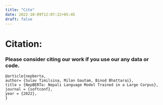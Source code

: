```yaml
---
title: "Cite"
date: 2022-10-09T12:07:22+05:45
draft: false
---
```


# Citation:
### Please consider citing our work if you use our any data or code. 
```
@article{nepberta,
author= {Sulav Timilsina, Milan Gautam, Binod Bhattarai},
title = {NepBERTa: Nepali Language Model Trained in a Large Corpus},
journal = {softconf},
year = {2022},
}
```